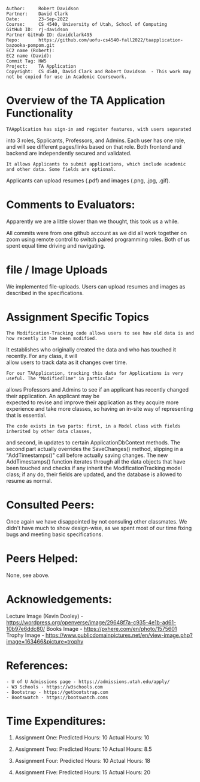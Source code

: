```
Author:     Robert Davidson
Partner:    David Clark
Date:       23-Sep-2022
Course:     CS 4540, University of Utah, School of Computing
GitHub ID:  rj-davidson
Partner GitHub ID: davidclark495
Repo:       https://github.com/uofu-cs4540-fall2022/taapplication-bazooka-pompom.git
EC2 name (Robert): 
EC2 name (David):
Commit Tag: HW5
Project:    TA Application
Copyright:  CS 4540, David Clark and Robert Davidson  - This work may not be copied for use in Academic Coursework.
```
# Overview of the TA Application Functionality
    
    TAApplication has sign-in and register features, with users separated
into 3 roles, Spplicants, Professors, and Admins. Each user has one role, and will see
different pages/links based on that role. Both frontend and backend are independently secured
and validated.

    It allows Applicants to submit applications, which include academic and other data. Some fields are optional.
Applicants can upload resumes (.pdf) and images (.png, .jpg, .gif).

# Comments to Evaluators:

Apparently we are a little slower than we thought, this took us a while.

All commits were from one github account as we did all work together on zoom using remote control to switch paired programming roles. Both of us spent equal time driving and navigating.

# file / Image Uploads

We implemented file-uploads. Users can upload resumes and images as described in the specifications.

# Assignment Specific Topics

    The Modification-Tracking code allows users to see how old data is and how recently it hae been modified. 
It establishes who originally created the data and who has touched it recently. For any class, it will  
allow users to track data as it changes over time. 

    For our TAApplication, tracking this data for Applications is very useful. The "ModifiedTime" in particular
allows Professors and Admins to see if an applicant has recently changed their application. An applicant may be  
expected to revise and improve their application as they acquire more experience and take more classes, so having an
in-site way of representing that is essential.

    The code exists in two parts: first, in a Model class with fields inherited by other data classes,
and second, in updates to certain ApplicationDbContext methods. The second part actually overrides the SaveChanges() method,
slipping in a "AddTimestamps()" call before actually saving changes. The new AddTimestamps() function iterates through
all the data objects that have been touched and checks if any inherit the ModificationTracking model class; if any do,
their fields are updated, and the database is allowed to resume as normal.


# Consulted Peers:

Once again we have disappointed by not consuling other classmates. We didn't have much to show design-wise, as we spent most 
of our time fixing bugs and meeting basic specifications.

# Peers Helped:

None, see above.

# Acknowledgements:  

Lecture Image (Kevin Dooley) - https://wordpress.org/openverse/image/29648f7a-c935-4e1b-ad61-10b97e6ddc80/
Books Image - https://pxhere.com/en/photo/1575601
Trophy Image - https://www.publicdomainpictures.net/en/view-image.php?image=163466&picture=trophy

# References:

    - U of U Admissions page - https://admissions.utah.edu/apply/
    - W3 Schools - https://w3schools.com
    - Bootstrap - https://getbootstrap.com
    - Bootswatch - https://bootswatch.coms

# Time Expenditures:

   1. Assignment One: Predicted Hours: 10 Actual Hours: 10
   2. Assignment Two: Predicted Hours: 10 Actual Hours: 8.5
   
   4. Assignment Four: Predicted Hours: 10 Actual Hours: 18
   5. Assignment Five: Predicted Hours: 15 Actual Hours: 20
